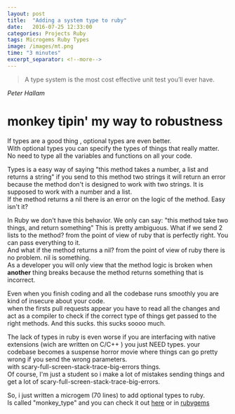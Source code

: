 ```yaml
---
layout: post
title:  "Adding a system type to ruby"
date:   2016-07-25 12:33:00
categories: Projects Ruby
tags: Microgems Ruby Types
image: /images/mt.png
time: "3 minutes"
excerpt_separator: <!--more-->
---
```



> A type system is the most cost effective unit test you’ll ever have.   

*Peter Hallam*    

# monkey tipin' my way to robustness

If types are a good thing , optional types are even better.  
With optional types you can specify the types of things that really matter. No need
to type all the variables and functions on all your code.  


Types is a easy way of saying "this method takes a number, a list and returns a string"
if you send to this method two strings it will return an error because
the method don't is designed to work with two strings. It is supposed to work with a number and a list.  
If the method returns a nil there is an error on the logic of the method. Easy isn't it?

<!--more-->

In Ruby we don't have this behavior. We only can say: "this method take two things, and return something"
This is pretty ambiguous. What if we send 2 lists to the method? from the point of view of ruby that is perfectly
right. You can pass everything to it.  
And what if the method returns a nil? from the point of view of ruby there is no problem. nil is something.  
As a developer you will only view that the method logic is broken when **another** thing breaks because the method returns
something that is incorrect.  


Even when you finish coding and all the codebase runs smoothly you are kind of insecure about your code.  
when the firsts pull requests appear you have to read all the changes and act as a compiler to check if
the correct type of things get passed to the right methods. And this sucks. this sucks soooo much.  


The lack of types in ruby is even worse if you are interfacing with native extensions (wich are written on C/C++ ) you just NEED types. your codebase becomes a suspense horror movie where things can go pretty wrong if you send the wrong parameters.  
with scary-full-screen-stack-trace-big-errors things.      
Of course, I'm just a student so i make a lot of mistakes sending things and get a lot of scary-full-screen-stack-trace-big-errors.  


So, i just written a microgem (70 lines) to add optional types to ruby.  
Is called "monkey_type" and you can check it out [here][monkey_link] or in [rubygems][rubygems_link]

[monkey_link]: https://github.com/nemoNoboru/monkey_type
[rubygems_link]: https://rubygems.org/gems/monkey_type

